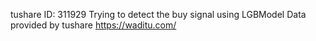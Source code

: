 tushare ID: 311929
Trying to detect the buy signal using LGBModel
Data provided by tushare https://waditu.com/

